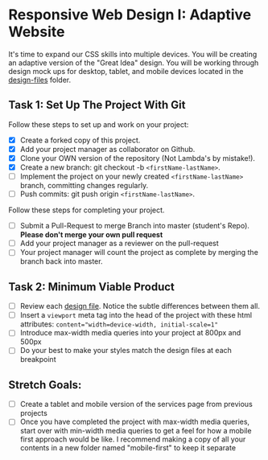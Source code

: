 # Responsive Web Design I: Adaptive Website

It's time to expand our CSS skills into multiple devices. You will be creating an adaptive version of the "Great Idea" design. You will be working through design mock ups for desktop, tablet, and mobile devices located in the [design-files](design-files) folder.

## Task 1: Set Up The Project With Git

Follow these steps to set up and work on your project:

- [x] Create a forked copy of this project.
- [x] Add your project manager as collaborator on Github.
- [x] Clone your OWN version of the repository (Not Lambda's by mistake!).
- [x] Create a new branch: git checkout -b `<firstName-lastName>`.
- [ ] Implement the project on your newly created `<firstName-lastName>` branch, committing changes regularly.
- [ ] Push commits: git push origin `<firstName-lastName>`.

Follow these steps for completing your project.

- [ ] Submit a Pull-Request to merge <firstName-lastName> Branch into master (student's Repo). **Please don't merge your own pull request**
- [ ] Add your project manager as a reviewer on the pull-request
- [ ] Your project manager will count the project as complete by merging the branch back into master.

## Task 2: Minimum Viable Product

- [ ] Review each [design file](design-files). Notice the subtle differences between them all.
- [ ] Insert a `viewport` meta tag into the head of the project with these html attributes: `content="width=device-width, initial-scale=1"`
- [ ] Introduce max-width media queries into your project at 800px and 500px
- [ ] Do your best to make your styles match the design files at each breakpoint

## Stretch Goals:

- [ ] Create a tablet and mobile version of the services page from previous projects
- [ ] Once you have completed the project with max-width media queries, start over with min-width media queries to get a feel for how a mobile first approach would be like. I recommend making a copy of all your contents in a new folder named "mobile-first" to keep it separate
